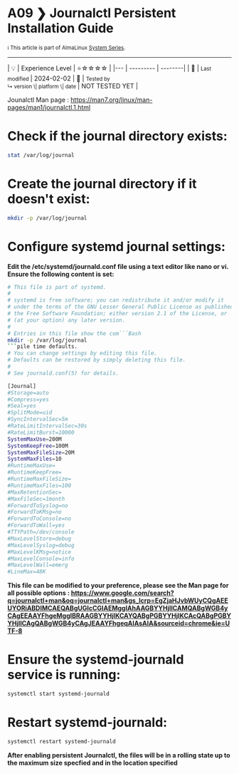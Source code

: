 # A09 ❯ Journalctl Persistent Installation Guide
<small>ℹ️ This article is part of AlmaLinux [System Series](/series/).</small>
<hr>
| 💡 | Experience Level  | ⭐☆☆☆☆ |
|--- | --------- | --------|
| 📆 | <small>Last modified </small>| 2024-02-02
| 🔧 | <small>Tested by <br> ↳ version \| platform \| date </small>| NOT TESTED YET |

Jounalctl Man page : https://man7.org/linux/man-pages/man1/journalctl.1.html

# Check if the journal directory exists:
```Bash
stat /var/log/journal
```

# Create the journal directory if it doesn't exist:
```Bash
mkdir -p /var/log/journal
```

# Configure systemd journal settings:
**Edit the /etc/systemd/journald.conf file using a text editor like nano or vi. Ensure the following content is set:**
```Bash
# This file is part of systemd.
#
# systemd is free software; you can redistribute it and/or modify it
# under the terms of the GNU Lesser General Public License as published by
# the Free Software Foundation; either version 2.1 of the License, or
# (at your option) any later version.
#
# Entries in this file show the com```Bash
mkdir -p /var/log/journal
```pile time defaults.
# You can change settings by editing this file.
# Defaults can be restored by simply deleting this file.
#
# See journald.conf(5) for details.

[Journal]
#Storage=auto
#Compress=yes
#Seal=yes
#SplitMode=uid
#SyncIntervalSec=5m
#RateLimitIntervalSec=30s
#RateLimitBurst=10000
SystemMaxUse=200M
SystemKeepFree=100M
SystemMaxFileSize=20M
SystemMaxFiles=10
#RuntimeMaxUse=
#RuntimeKeepFree=
#RuntimeMaxFileSize=
#RuntimeMaxFiles=100
#MaxRetentionSec=
#MaxFileSec=1month
#ForwardToSyslog=no
#ForwardToKMsg=no
#ForwardToConsole=no
#ForwardToWall=yes
#TTYPath=/dev/console
#MaxLevelStore=debug
#MaxLevelSyslog=debug
#MaxLevelKMsg=notice
#MaxLevelConsole=info
#MaxLevelWall=emerg
#LineMax=48K
```

**This file can be modified to your preference, please see the Man page for all possible options : https://www.google.com/search?q=journalctl+man&oq=journalctl+man&gs_lcrp=EgZjaHJvbWUyCQgAEEUYORiABDIMCAEQABgUGIcCGIAEMggIAhAAGBYYHjIICAMQABgWGB4yCAgEEAAYFhgeMggIBRAAGBYYHjIKCAYQABgPGBYYHjIKCAcQABgPGBYYHjIICAgQABgWGB4yCAgJEAAYFhgeqAIAsAIA&sourceid=chrome&ie=UTF-8**

# Ensure the systemd-journald service is running:
```Bash
systemctl start systemd-journald
```

# Restart systemd-journald:
```Bash
systemctl restart systemd-journald
```

**After enabling persistent Journalctl, the files will be in a rolling state up to the maximum size specfied and in the location specified**

